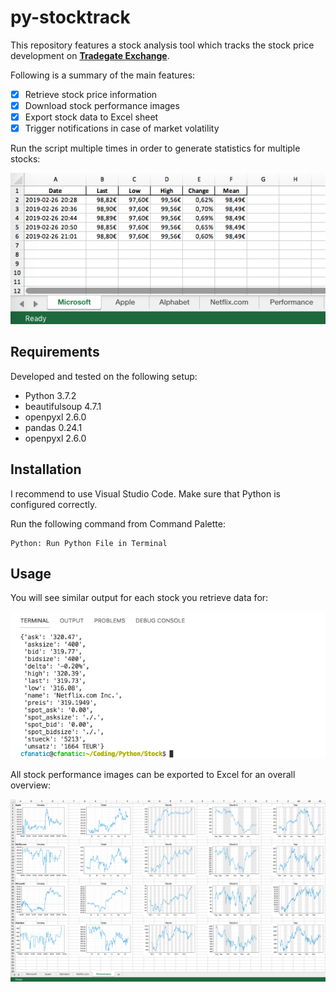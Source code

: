 # py-stocktrack

This repository features a stock analysis tool which tracks the stock price development on [**Tradegate Exchange**](https://www.tradegate.de).

Following is a summary of the main features:
- [x] Retrieve stock price information
- [x] Download stock performance images
- [x] Export stock data to Excel sheet
- [x] Trigger notifications in case of market volatility

Run the script multiple times in order to generate statistics for multiple stocks:

![Price](https://raw.githubusercontent.com/cfanatic/py-stocktrack/master/res/2_price.png)

## Requirements
Developed and tested on the following setup: 
- Python 3.7.2
- beautifulsoup 4.7.1
- openpyxl 2.6.0
- pandas 0.24.1
- openpyxl 2.6.0

## Installation

I recommend to use Visual Studio Code. Make sure that Python is configured correctly.

Run the following command from Command Palette:
```
Python: Run Python File in Terminal
```

## Usage

You will see similar output for each stock you retrieve data for:

![Data](https://github.com/cfanatic/py-stocktrack/blob/master/res/3_data.png)

All stock performance images can be exported to Excel for an overall overview:

![Data](https://github.com/cfanatic/py-stocktrack/blob/master/res/1_overview.png)